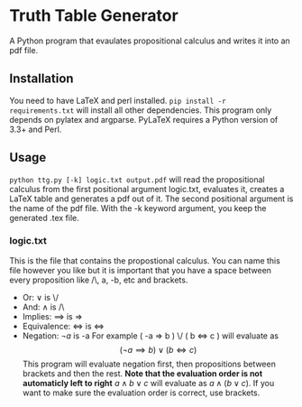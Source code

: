 # Truth Table Generator
A Python program that evaulates propositional calculus and writes it into an pdf file.
## Installation
You need to have LaTeX and perl installed. `pip install -r requirements.txt` will install all other dependencies. This program only depends on pylatex and argparse. PyLaTeX requires a Python version of 3.3+ and Perl.
## Usage
`python ttg.py [-k] logic.txt output.pdf` will read the propositional calculus from the first positional argument logic.txt, evaluates it, creates a LaTeX table and generates a pdf out of it. The second positional argument is the name of the pdf file. With the -k keyword argument, you keep the generated .tex file. 
### logic.txt
This is the file that contains the propostional calculus. You can name this file however you like but it is important that you have a space between every proposition like /\\, a, -b, etc and brackets. 
* Or: $\lor$ is \\/
* And: $\land$ is /\
* Implies: $\implies$ is =>
* Equivalence: $\iff$ is <=>
* Negation: $\neg a$ is -a
For example ( -a => b ) \\/ ( b <=> c ) will evaluate as
$$
    (\neg a \implies b) \lor (b \iff c)
$$
This program will evaluate negation first, then propositions between brackets and then the rest.
__Note that the evaluation order is not automaticly left to right__ 
$a \land b \lor c$ will evaluate as $a \land (b \lor c)$. If you want to make sure the evaluation order is correct, use brackets.